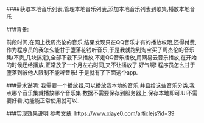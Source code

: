 ####获取本地音乐列表,管理本地音乐列表,添加本地音乐列表到歌集,播放本地音乐

###背景:

前段时间,在网上找周杰伦的音乐,结果发现只在QQ音乐才有的播放权限,还得付费,作为程序员的我怎么能甘于堕落花钱听音乐,于是我就跑到淘宝买了周杰伦的音乐集(不贵,几块搞定),全部下载下来播放,不走QQ音乐播放,用网易云音乐播放,在开始的时候还给播放,正常放了一个月左右时间,又不让播放了,好气啊! 程序员怎么甘于堕落到被他人限制不能听音乐!  于是就有了下面这个app.


###需求说明:
我需要一个播放器,可以播放我本地的音乐,并且给这些音乐分类,我点哪个音乐集就播放哪个音乐集.数据不需要保存到服务器上,保存本地即可.UI不需要好看,功能能正常使用就可以.

###实现效果说明
参考文章:
https://www.xiaye0.com/articlejs?id=39

